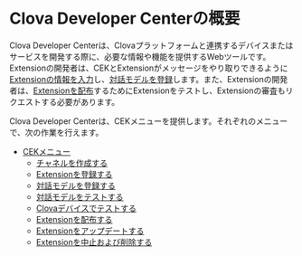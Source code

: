 # Clova Developer Centerの概要

Clova Developer Centerは、Clovaプラットフォームと連携するデバイスまたはサービスを開発する際に、必要な情報や機能を提供するWebツールです。Extensionの開発者は、CEKとExtensionがメッセージをやり取りできるように[Extensionの情報を入力](/DevConsole/Guides/CEK/Register_Extension.md)し、[対話モデルを登録](/DevConsole/Guides/CEK/Register_Interaction_Model.md)します。また、Extensionの開発者は、[Extensionを配布](/DevConsole/Guides/CEK/Deploy_Extension.md)するためにExtensionをテストし、Extensionの審査もリクエストする必要があります。

Clova Developer Centerは、CEKメニューを提供します。それぞれのメニューで、次の作業を行えます。

* [CEKメニュー](/DevConsole/Guides/CEK/Using_CEK_Menu.md)
  * [チャネルを作成する](/DevConsole/Guides/CEK/Create_Channel.md)
  * [Extensionを登録する](/DevConsole/Guides/CEK/Register_Extension.md)
  * [対話モデルを登録する](/DevConsole/Guides/CEK/Register_Interaction_Model.md)
  * [対話モデルをテストする](/DevConsole/Guides/CEK/Test_Extension.md)
  * [Clovaデバイスでテストする](/DevConsole/Guides/CEK/Device_Test_Extension.md)
  * [Extensionを配布する](/DevConsole/Guides/CEK/Deploy_Extension.md)
  * [Extensionをアップデートする](/DevConsole/Guides/CEK/Update_Extension.md)
  * [Extensionを中止および削除する](/DevConsole/Guides/CEK/Remove_Extension.md)
